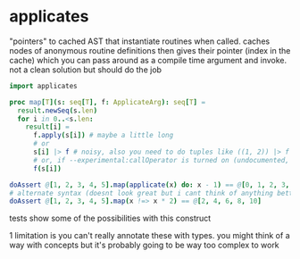 # applicates

"pointers" to cached AST that instantiate routines when called. caches nodes of anonymous routine definitions then gives their pointer (index in the cache) which you can pass around as a compile time argument and invoke. not a clean solution but should do the job

```nim
import applicates

proc map[T](s: seq[T], f: ApplicateArg): seq[T] =
  result.newSeq(s.len)
  for i in 0..<s.len:
    result[i] =
      f.apply(s[i]) # maybe a little long
      # or
      s[i] |> f # noisy, also you need to do tuples like ((1, 2)) |> f as (1, 2) |> f becomes f.apply(1, 2)
      # or, if --experimental:callOperator is turned on (undocumented, maybe broken feature though a test for it works)
      f(s[i])

doAssert @[1, 2, 3, 4, 5].map(applicate(x) do: x - 1) == @[0, 1, 2, 3, 4]
# alternate syntax (doesnt look great but i cant think of anything better):
doAssert @[1, 2, 3, 4, 5].map(x !=> x * 2) == @[2, 4, 6, 8, 10]
```

tests show some of the possibilities with this construct

1 limitation is you can't really annotate these with types. you might think of a way with concepts but it's probably going to be way too complex to work
